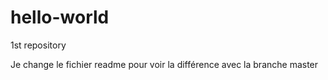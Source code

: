 # hello-world
1st repository


Je change le fichier readme pour voir la différence avec la branche master
